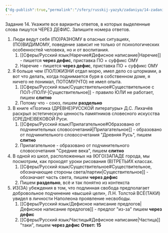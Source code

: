 ```yaml
---
{"dg-publish":true,"permalink":"/sfery/russkij-yazyk/zadaniya/14-zadanie/14-1-ege-po-russkomu/","tags":["Русский"]}
---
```


Задание 14. Укажите все варианты ответов, в которых выделенные слова пишутся ЧЕРЕЗ ДЕФИС. Запишите номера ответов.
1. Люди ведут себя (ПО)РАЗНОМУ в опасных ситуациях, (ПО)ВИДИМОМУ, поведение зависит не только от психологических особенностей человека, но и от воспитания.
	1. [[Сферы/Русский язык/Наречие#Дефисное написание\|Наречие]] - пишется **через дефис**, приставка ПО + суффикс ОМУ 
	2. Наречие - пишется **через дефис**, приставка ПО + суффикс ОМУ 
2. Я больше чем (ПОЛ)ЖИЗНИ отдал морю, имел дело со штормами, а вот что делать, когда поднимается буря в собственном доме, я ничего не понимал, ПОТОМУ(ЧТО) не имел опыта.
	1. [[Сферы/Русский язык/Существительное#Существительное с ПОЛ-/ПОЛУ-\|Существительное]] - правило ЮЛИ не работает, пишем **слитно** 
	2. Потому что - союз, пишем **раздельно**
3. В книге «Поэтика (ДРЕВНЕ)РУССКОЙ литературы» Д.С. Лихачёв раскрыл эстетическую ценность памятников словесного искусства (СРЕДНЕ)ВЕКОВОЙ Руси.
	1. [[Сферы/Русский язык/Прилагательное#Образовано от подчинительных словосочетаний\|Прилагательное]] - образовано от подчинительного словосочетания "Древняя Русь", пишем **слитно**
	2. Прилагательное - образовано от подчинительного словосочетания "Средние века", пишем **слитно**
4. В одной из школ, расположенных на (ЮГО)ЗАПАДЕ города, мы посмотрим, как проходят уроки рисования (В)ТРЕТЬИХ классах.
	1. [[Сферы/Русский язык/Существительное#Существительное, обозначающие стороны света/партии\|Существительное]] - обозначает часть света, пишем **через дефис**
	2. Пишем **раздельно**, всё и так понятно из контекста 
5. ИЗ(ЗА) убеждения в том, что подлинная свобода предполагает добровольное подчинение «высшей цели», Л.Н. Толстой ВСЁ(ТАКИ) увидел в личности Наполеона проявление несвободы.
	1. [[Сферы/Русский язык/Дефисное написание предлогов\|Дефисное написание предлогов]] - предлог "из-за" пишем **через дефис**
	2. [[Сферы/Русский язык/Частицы#Дефисное написание\|Частица]] "таки", пишем **через дефис**
**Ответ: 15**
